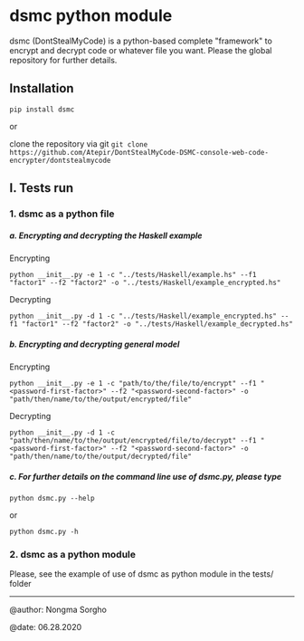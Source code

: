# dsmc python module

dsmc (DontStealMyCode) is a python-based complete "framework" to encrypt and decrypt code or whatever file you want. Please the global repository for further details.  

## Installation

`pip install dsmc`

or

clone the repository via git `git clone https://github.com/Atepir/DontStealMyCode-DSMC-console-web-code-encrypter/dontstealmycode`

## I. Tests run
### 1. dsmc as a python file
##### a. Encrypting and decrypting the Haskell example
Encrypting
```shell script
python __init__.py -e 1 -c "../tests/Haskell/example.hs" --f1 "factor1" --f2 "factor2" -o "../tests/Haskell/example_encrypted.hs"
```
Decrypting
```shell script
python __init__.py -d 1 -c "../tests/Haskell/example_encrypted.hs" --f1 "factor1" --f2 "factor2" -o "../tests/Haskell/example_decrypted.hs"
```
##### b. Encrypting and decrypting general model
Encrypting
```shell script
python __init__.py -e 1 -c "path/to/the/file/to/encrypt" --f1 "<password-first-factor>" --f2 "<password-second-factor>" -o "path/then/name/to/the/output/encrypted/file"
```
Decrypting
```shell script
python __init__.py -d 1 -c "path/then/name/to/the/output/encrypted/file/to/decrypt" --f1 "<password-first-factor>" --f2 "<password-second-factor>" -o "path/then/name/to/the/output/decrypted/file"
```

##### c. For further details on the command line use of dsmc.py, please type
```shell script
python dsmc.py --help
```
or 
```shell script
python dsmc.py -h
```
### 2. dsmc as a python module
Please, see the example of use of dsmc as python module in the tests/ folder

<hr>
@author: Nongma Sorgho

@date: 06.28.2020
